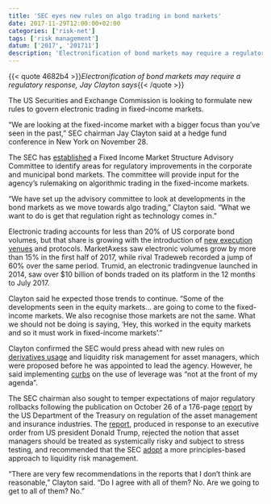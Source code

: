 ```yaml
---
title: 'SEC eyes new rules on algo trading in bond markets'
date: 2017-11-29T12:00:00+02:00
categories: ['risk-net']
tags: ['risk management']
datum: ['2017', '201711']
description: 'Electronification of bond markets may require a regulatory response, Jay Clayton says'
---
```


{{< quote 4682b4 >}}_Electronification of bond markets may require a regulatory response, Jay Clayton says_{{< /quote >}}

The US Securities and Exchange Commission is looking to formulate new rules to govern electronic trading in fixed-income markets.

“We are looking at the fixed-income market with a bigger focus than you’ve seen in the past,” SEC chairman Jay Clayton said at a hedge fund conference in New York on November 28.

The SEC has [established](https://www.sec.gov/news/press-release/2017-209) a Fixed Income Market Structure Advisory Committee to identify areas for regulatory improvements in the corporate and municipal bond markets. The committee will provide input for the agency’s rulemaking on algorithmic trading in the fixed-income markets.

“We have set up the advisory committee to look at developments in the bond markets as we move towards algo trading,” Clayton said. “What we want to do is get that regulation right as technology comes in.”

Electronic trading accounts for less than 20% of US corporate bond volumes, but that share is growing with the introduction of [new execution venues](https://www.risk.net/derivatives/2401714/dark-pools-and-platforms-vie-fix-credit-markets) and protocols. MarketAxess saw electronic volumes grow by more than 15% in the first half of 2017, while rival Tradeweb recorded a jump of 60% over the same period. Trumid, an electronic tradingvenue launched in 2014, saw over $10 billion of bonds traded on its platform in the 12 months to July 2017.

Clayton said he expected those trends to continue. “Some of the developments seen in the equity markets… are going to come to the fixed-income markets. We also recognise those markets are not the same. What we should not be doing is saying, ‘Hey, this worked in the equity markets and so it must work in fixed-income markets’.”

Clayton confirmed the SEC would press ahead with new rules on [derivatives usage](https://www.risk.net/asset-management/2442503/blunt-sec-derivatives-proposals-too-onerous-funds) and liquidity risk management for asset managers, which were proposed before he was appointed to lead the agency. However, he said implementing [curbs](https://www.risk.net/asset-management/2442503/blunt-sec-derivatives-proposals-too-onerous-funds) on the use of leverage was “not at the front of my agenda”.

The SEC chairman also sought to temper expectations of major regulatory rollbacks following the publication on October 26 of a 176-page [report](https://www.treasury.gov/press-center/press-releases/Documents/Joint_Staff_Report_Treasury_10-15-2014.pdf) by the US Department of the Treasury on regulation of the asset management and insurance industries. The [report](https://www.treasury.gov/press-center/press-releases/Documents/Joint_Staff_Report_Treasury_10-15-2014.pdf), produced in response to an executive order from US president Donald Trump, rejected the notion that asset managers should be treated as systemically risky and subject to stress testing, and recommended that the SEC [adopt](https://www.risk.net/asset-management/5354201/softened-liquidity-rule-would-still-be-misguided-us-asset-managers) a more principles-based approach to liquidity risk management.

“There are very few recommendations in the reports that I don’t think are reasonable,” Clayton said. “Do I agree with all of them? No. Are we going to get to all of them? No.”

